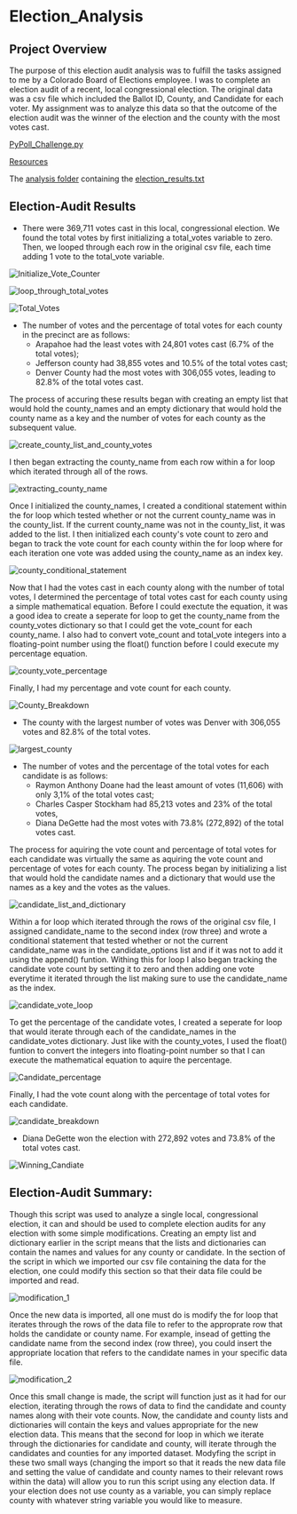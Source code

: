 # Election_Analysis

## Project Overview

The purpose of this election audit analysis was to fulfill the tasks assigned to me by a Colorado Board of Elections employee. I was to complete an election audit of a recent, local congressional election. The original data was a csv file which included the Ballot ID, County, and Candidate for each voter. My assignment was to analyze this data so that the outcome of the election audit was the winner of the election and the county with the most votes cast. 

[PyPoll_Challenge.py](https://github.com/Lan-kdl/Election_Analysis/blob/main/PyPoll_Challenge.py)

[Resources](https://github.com/Lan-kdl/Election_Analysis/tree/main/Resources) 

The [analysis folder](https://github.com/Lan-kdl/Election_Analysis/tree/main/analysis) containing the [election_results.txt](https://github.com/Lan-kdl/Election_Analysis/blob/main/analysis/election_analysis.txt)

## Election-Audit Results

* There were 369,711 votes cast in this local, congressional election. We found the total votes by first initializing a total_votes variable to zero. Then, we looped through each row in the original csv file, each time adding 1 vote to the total_vote variable. 

![Initialize_Vote_Counter](https://user-images.githubusercontent.com/95589611/150697502-e6df6eaa-5cd6-4e16-aa7e-f84b390a2352.png)

![loop_through_total_votes](https://user-images.githubusercontent.com/95589611/150697504-177e8ff5-086a-4709-bef9-887b763ff154.png)

![Total_Votes](https://user-images.githubusercontent.com/95589611/150697514-36b4f73b-3a83-4df6-bdef-6b5851f5305a.png)

* The number of votes and the percentage of total votes for each county in the precinct are as follows: 
  * Arapahoe had the least votes with 24,801 votes cast (6.7% of the total votes); 
  * Jefferson county had 38,855 votes and 10.5% of the total votes cast; 
  * Denver County had the most votes with 306,055 votes, leading to 82.8% of the total votes cast. 

The process of accuring these results began with creating an empty list that would hold the county_names and an empty dictionary that would hold the county name as a key and the number of votes for each county as the subsequent value. 

![create_county_list_and_county_votes](https://user-images.githubusercontent.com/95589611/150697584-70f70cb9-2c32-43d5-a150-e1ef1b80df47.png)

I then began extracting the county_name from each row within a for loop which iterated through all of the rows. 

![extracting_county_name](https://user-images.githubusercontent.com/95589611/150697611-0360624d-2759-4c85-a7dc-b21727ac2836.png)

Once I initialized the county_names, I created a conditional statement within the for loop which tested whether or not the current county_name was in the county_list. If the current county_name was not in the county_list, it was added to the list. I then initialized each county's vote count to zero and began to track the vote count for each county within the for loop where for each iteration one vote was added using the county_name as an index key. 

![county_conditional_statement](https://user-images.githubusercontent.com/95589611/150697651-073a05f9-70b2-4e52-ab46-15b740b1cb6d.png)

Now that I had the votes cast in each county along with the number of total votes, I determined the percentage of total votes cast for each county using a simple mathematical equation. Before I could exectute the equation, it was a good idea to create a seperate for loop to get the county_name from the county_votes dictionary so that I could get the vote_count for each county_name. I also had to convert vote_count and total_vote integers into a floating-point number using the float() function before I could execute my percentage equation. 

![county_vote_percentage](https://user-images.githubusercontent.com/95589611/150697722-0c83e023-2246-4e58-9563-c9cd1f8f29cd.png)

Finally, I had my percentage and vote count for each county. 

![County_Breakdown](https://user-images.githubusercontent.com/95589611/150697661-06d43cab-dee3-44a9-8bae-1f810bd52007.png)

* The county with the largest number of votes was Denver with 306,055 votes and 82.8% of the total votes. 

![largest_county](https://user-images.githubusercontent.com/95589611/150697762-6cfef1fd-e094-4ebd-ab2b-d4b927d27089.png)

* The number of votes and the percentage of the total votes for each candidate is as follows: 
  * Raymon Anthony Doane had the least amount of votes (11,606) with only 3,1% of the total votes cast; 
  * Charles Casper Stockham had 85,213 votes and 23% of the total votes, 
  * Diana DeGette had the most votes with 73.8% (272,892) of the total votes cast. 

The process for aquiring the vote count and percentage of total votes for each candidate was virtually the same as aquiring the vote count and percentage of votes for each county. The process began by initializing a list that would hold the candidate names and a dictionary that would use the names as a key and the votes as the values.

![candidate_list_and_dictionary](https://user-images.githubusercontent.com/95589611/150697800-3043443a-3c80-41a4-a5c3-de2b6862c1fd.png)

Within a for loop which iterated through the rows of the original csv file, I assigned candidate_name to the second index (row three) and wrote a conditional statement that tested whether or not the current candidate_name was in the candidate_options list and if it was not to add it using the append() funtion. Withing this for loop I also began tracking the candidate vote count by setting it to zero and then adding one vote everytime it iterated through the list making sure to use the candidate_name as the index. 

![candidate_vote_loop](https://user-images.githubusercontent.com/95589611/150698855-425c3df8-5ff0-4a68-bf5c-a8c4e02934b3.png)

To get the percentage of the candidate votes, I created a seperate for loop that would iterate through each of the candidate_names in the candidate_votes dictionary. Just like with the county_votes, I used the float() funtion to convert the integers into floating-point number so that I can execute the mathematical equation to aquire the percentage. 

![Candidate_percentage](https://user-images.githubusercontent.com/95589611/150697874-ce1262b0-67de-46b6-9f55-1a96be4a5deb.png)

Finally, I had the vote count along with the percentage of total votes for each candidate. 

![candidate_breakdown](https://user-images.githubusercontent.com/95589611/150697883-fe74d3e0-ff5e-4380-8e5b-a0cb20b1409d.png)

* Diana DeGette won the election with 272,892 votes and 73.8% of the total votes cast. 

![Winning_Candiate](https://user-images.githubusercontent.com/95589611/150697920-8fb0e076-ee15-47d0-bfa2-46dc64a9e12d.png)

## Election-Audit Summary: 

Though this script was used to analyze a single local, congressional election, it can and should be used to complete election audits for any election with some simple modifications. Creating an empty list and dictionary earlier in the script means that the lists and dictionaries can contain the names and values for any county or candidate. In the section of the script in which we imported our csv file containing the data for the election, one could modify this section so that their data file could be imported and read.

![modification_1](https://user-images.githubusercontent.com/95589611/150697944-0d49ea52-abf7-4570-85d4-e0dd0640ddac.png)

Once the new data is imported, all one must do is modify the for loop that iterates through the rows of the data file to refer to the approprate row that holds the candidate or county name. For example, insead of getting the candidate name from the second index (row three), you could insert the appropriate location that refers to the candidate names in your specific data file. 

![modification_2](https://user-images.githubusercontent.com/95589611/150697956-c9ea132a-066c-4e83-b44b-f387b5f6e072.png)

Once this small change is made, the script will function just as it had for our election, iterating through the rows of data to find the candidate and county names along with their vote counts. Now, the candidate and county lists and dictionaries will contain the keys and values appropriate for the new election data. This means that the second for loop in which we iterate through the dictionaries for candidate and county, will iterate through the candidates and counties for any imported dataset. Modyfing the script in these two small ways (changing the import so that it reads the new data file and setting the value of candidate and county names to their relevant rows within the data) will allow you to run this script using any election data. If your election does not use county as a variable, you can simply replace county with whatever string variable you would like to measure. 
